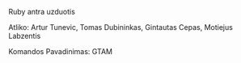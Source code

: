 Ruby antra uzduotis


Atliko:
Artur Tunevic,
Tomas Dubininkas,
Gintautas Cepas,
Motiejus Labzentis

Komandos Pavadinimas: GTAM
